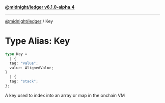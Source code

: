 [**@midnight/ledger v6.1.0-alpha.4**](../README.md)

***

[@midnight/ledger](../globals.md) / Key

# Type Alias: Key

```ts
type Key = 
  | {
  tag: "value";
  value: AlignedValue;
}
  | {
  tag: "stack";
};
```

A key used to index into an array or map in the onchain VM
